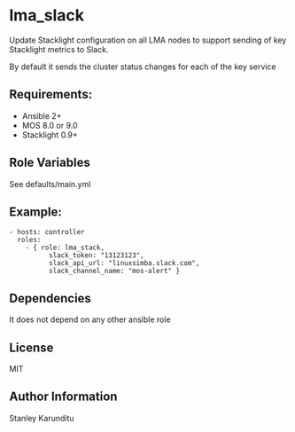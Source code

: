 # lma_slack

Update Stacklight configuration on all LMA nodes to support
sending of key Stacklight metrics to Slack.

By default it sends the cluster status changes for each of the key service


## Requirements:
* Ansible 2+
* MOS 8.0 or 9.0
* Stacklight 0.9+

## Role Variables

See defaults/main.yml

## Example:

```
- hosts: controller
  roles:
    - { role: lma_stack,
          slack_token: "13123123",
          slack_api_url: "linuxsimba.slack.com",
          slack_channel_name: "mos-alert" }
```

## Dependencies

It does not depend on any other ansible role


## License

MIT

## Author Information
Stanley Karunditu
